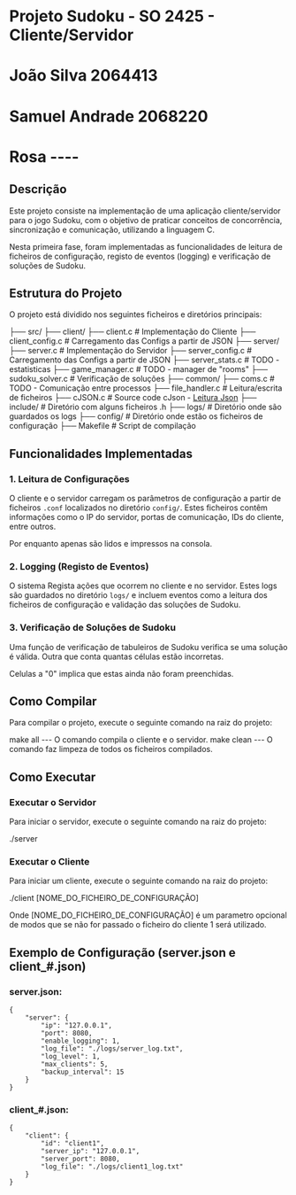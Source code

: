 # Projeto Sudoku - SO 2425 - Cliente/Servidor

# João Silva 2064413

# Samuel Andrade 2068220

# Rosa ----

## Descrição

Este projeto consiste na implementação de uma aplicação cliente/servidor para o jogo Sudoku, com o objetivo de praticar
conceitos de concorrência, sincronização e comunicação, utilizando a linguagem C.

Nesta primeira fase, foram implementadas as funcionalidades de leitura de ficheiros de configuração, registo de
eventos (logging) e verificação de soluções de Sudoku.

## Estrutura do Projeto

O projeto está dividido nos seguintes ficheiros e diretórios principais:

├── src/
├── client/
├── client.c # Implementação do Cliente
├── client_config.c # Carregamento das Configs a partir de JSON
├── server/
├── server.c # Implementação do Servidor
├── server_config.c # Carregamento das Configs a partir de JSON
├── server_stats.c # TODO - estatisticas
├── game_manager.c # TODO - manager de "rooms"
├── sudoku_solver.c # Verificação de soluções
├── common/
├── coms.c # TODO - Comunicação entre processos
├── file_handler.c # Leitura/escrita de ficheiros
├── cJSON.c # Source code cJson - [Leitura Json](https://github.com/DaveGamble/cJSON)
├── include/ # Diretório com alguns ficheiros .h
├── logs/ # Diretório onde são guardados os logs
├── config/ # Diretório onde estão os ficheiros de configuração
├── Makefile # Script de compilação

## Funcionalidades Implementadas

### 1. Leitura de Configurações

O cliente e o servidor carregam os parâmetros de configuração a partir de ficheiros `.conf` localizados no diretório
`config/`. Estes ficheiros contêm informações como o IP do servidor, portas de comunicação, IDs do cliente, entre
outros.

Por enquanto apenas são lidos e impressos na consola.

### 2. Logging (Registo de Eventos)

O sistema Regista ações que ocorrem no cliente e no servidor. Estes logs são guardados no diretório `logs/` e incluem
eventos como a leitura dos ficheiros de configuração e validação das soluções de Sudoku.

### 3. Verificação de Soluções de Sudoku

Uma função de verificação de tabuleiros de Sudoku verifica se uma solução é válida.
Outra que conta quantas células estão incorretas.

Celulas a "0" implica que estas ainda não foram preenchidas.

## Como Compilar

Para compilar o projeto, execute o seguinte comando na raiz do projeto:

make all --- O comando compila o cliente e o servidor.
make clean --- O comando faz limpeza de todos os ficheiros compilados.

## Como Executar

### Executar o Servidor

Para iniciar o servidor, execute o seguinte comando na raiz do projeto:

./server

### Executar o Cliente

Para iniciar um cliente, execute o seguinte comando na raiz do projeto:

./client [NOME_DO_FICHEIRO_DE_CONFIGURAÇÃO]

Onde [NOME_DO_FICHEIRO_DE_CONFIGURAÇÃO] é um parametro opcional de modos que se não for passado o ficheiro do cliente 1
será utilizado.

## Exemplo de Configuração (server.json e client_#.json)

### server.json:

    {
        "server": {
            "ip": "127.0.0.1",
            "port": 8080,
            "enable_logging": 1,
            "log_file": "./logs/server_log.txt",
            "log_level": 1,
            "max_clients": 5,
            "backup_interval": 15
        }
    }

### client_#.json:

    {
        "client": {
            "id": "client1",
            "server_ip": "127.0.0.1",
            "server_port": 8080,
            "log_file": "./logs/client1_log.txt"
        }
    }

